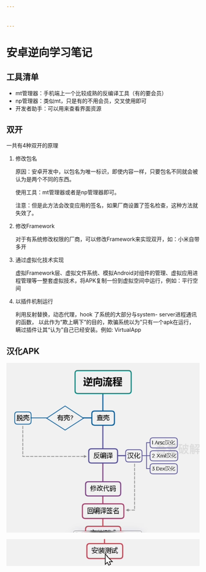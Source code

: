 ```yaml
---


---
```


# 安卓逆向学习笔记

## 工具清单

* mt管理器：手机端上一个比较成熟的反编译工具（有的要会员）
* np管理器：类似mt，只是有的不用会员，交叉使用即可
* 开发者助手：可以用来查看界面资源



## 双开

一共有4种双开的原理

1. 修改包名

   原因：安卓开发中，以包名为唯一标识，即使内容一样，只要包名不同就会被认为是两个不同的东西。

   使用工具：mt管理器或者是np管理器即可。

   注意：但是此方法会改变应用的签名，如果厂商设置了签名检查，这种方法就失效了。

2. 修改Framework

   对于有系统修改权限的厂商，可以修改Framework来实现双开，如：小米自带多开

3. 通过虚拟化技术实现

   虚拟Framework层、虚拟文件系统、模拟Android对组件的管理、虚拟应用进程管理等一整套虚拟技术，将APK复制一份到虚拟空间中运行，例如：平行空间

4. 以插件机制运行

   利用反射替换，动态代理，hook 了系统的大部分与system- server进程通讯的函数， 以此作为“欺上瞒下”的目的，欺骗系统以为”只有一个apk在运行，瞒过插件让其“认为”自己已经安装。例如: VirtualApp 



## 汉化APK

![image-20221012154229151](../Images/image-20221012154229151.png)

![image-20221012154257036](../Images/image-20221012154257036.png)

